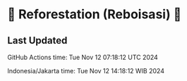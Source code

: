 
# 🌳 Reforestation (Reboisasi) 🌲

## Last Updated

GitHub Actions time: Tue Nov 12 07:18:12 UTC 2024

Indonesia/Jakarta time: Tue Nov 12 14:18:12 WIB 2024
